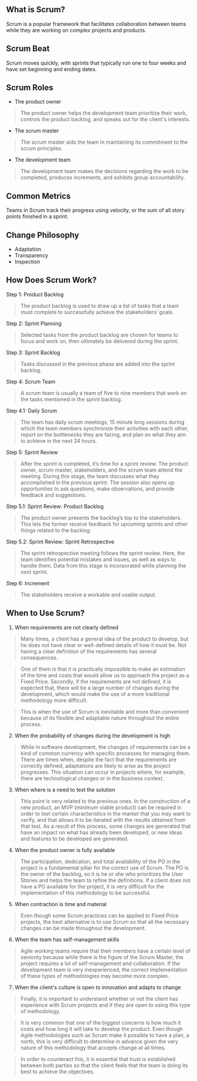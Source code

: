 ## What is Scrum?
Scrum is a popular framework that facilitates collaboration between teams while they are working on complex projects and products.

## Scrum Beat
Scrum moves quickly, with sprints that typically run one to four weeks and have set beginning and ending dates.

## Scrum Roles
* The product owner
>The product owner helps the development team prioritize their work, controls the product backlog, and speaks out for the client's interests.

* The scrum master
>The scrum master aids the team in maintaining its commitment to the scrum principles.

* The development team
>The development team makes the decisions regarding the work to be completed, produces increments, and exhibits group accountability.

## Common Metrics
Teams in Scrum track their progress using velocity, or the sum of all story points finished in a sprint.

## Change Philosophy

* Adaptation
* Transparency
* Inspection

## How Does Scrum Work?

Step 1: Product Backlog
>The product backlog is used to draw up a list of tasks that a team must complete to successfully achieve the stakeholders’ goals. 

Step 2: Sprint Planning
>Selected tasks from the product backlog are chosen for teams to focus and work on, then ultimately be delivered during the sprint.

Step 3: Sprint Backlog
>Tasks discussed in the previous phase are added into the sprint backlog. 

Step 4: Scrum Team
>A scrum team is usually a team of five to nine members that work on the tasks mentioned in the sprint backlog. 

Step 4.1: Daily Scrum
>The team has daily scrum meetings, 15 minute long sessions during which the team members synchronize their activities with each other, report on the bottlenecks they are facing, and plan on what they aim to achieve in the next 24 hours.

Step 5: Sprint Review
>After the sprint is completed, it’s time for a sprint review. The product owner, scrum master, stakeholders, and the scrum team attend the meeting. During this stage, the team discusses what they accomplished in the previous sprint. The session also opens up opportunities to ask questions, make observations, and provide feedback and suggestions. 

Step 5.1: Sprint Review: Product Backlog
>The product owner presents the backlog’s top to the stakeholders. This lets the former receive feedback for upcoming sprints and other things related to the backlog. 

Step 5.2: Sprint Review: Sprint Retrospective
>The sprint retrospective meeting follows the sprint review. Here, the team identifies potential mistakes and issues, as well as ways to handle them. Data from this stage is incorporated while planning the next sprint.

Step 6: Increment
>The stakeholders receive a workable and usable output. 

## When to Use Scrum?

1. When requirements are not clearly defined

>Many times, a client has a general idea of the product to develop, but he does not have clear or well-defined details of how it must be. Not having a clear definition of the requirements has several consequences.

>One of them is that it is practically impossible to make an estimation of the time and costs that would allow us to approach the project as a Fixed Price. Secondly, if the requirements are not defined, it is expected that, there will be a large number of changes during the development, which would make the use of a more traditional methodology more difficult.

>This is when the use of Scrum is inevitable and more than convenient because of its flexible and adaptable nature throughout the entire process.

2. When the probability of changes during the development is high

>While in software development, the changes of requirements can be a kind of common currency with specific processes for managing them. There are times when, despite the fact that the requirements are correctly defined, adaptations are likely to arise as the project progresses. This situation can occur in projects where, for example, there are technological changes or in the business context.

3. When where is a need to test the solution

>This point is very related to the previous ones. In the construction of a new product, an MVP (minimum viable product) can be required in order to test certain characteristics in the market that you may want to verify, and that allows it to be iterated with the results obtained from that test.
As a result of this process, some changes are generated that have an impact on what has already been developed, or new ideas and features to be developed are generated.

4. When the product owner is fully available

>The participation, dedication, and total availability of the PO in the project is a fundamental pillar for the correct use of Scrum.
The PO is the owner of the backlog, so it is he or she who prioritizes the User Stories and helps the team to refine the definitions.
If a client does not have a PO available for the project, it is very difficult for the implementation of this methodology to be successful.

5. When contraction is time and material
>Even though some Scrum practices can be applied to Fixed Price projects, the best alternative is to use Scrum so that all the necessary changes can be made throughout the development.

6. When the team has self-management skills

>Agile working teams require that their members have a certain level of seniority because while there is the figure of the Scrum Master, the project requires a lot of self-management and collaboration. If the development team is very inexperienced, the correct implementation of these types of methodologies may become more complex.

7. When the client's culture is open to innovation and adapts to change

>Finally, it is important to understand whether or not the client has experience with Scrum projects and if they are open to using this type of methodology.

>It is very common that one of the biggest concerns is how much it costs and how long it will take to develop the product. Even though Agile methodologies such as Scrum make it possible to have a plan, a north, this is very difficult to determine in advance given the very nature of this methodology that accepts change at all times.

>In order to counteract this, it is essential that trust is established between both parties so that the client feels that the team is doing its best to achieve the objectives.
